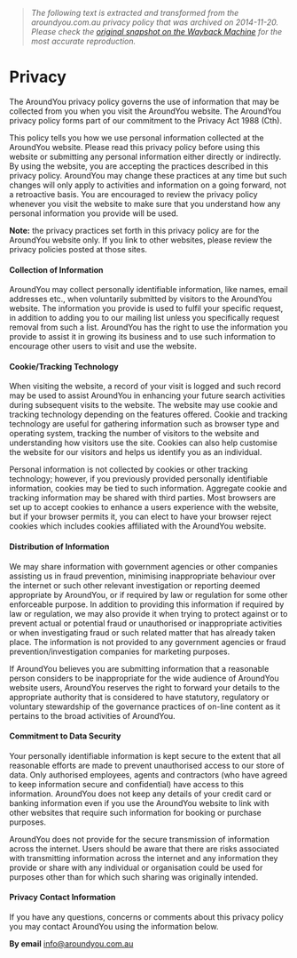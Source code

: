 > *The following text is extracted and transformed from the aroundyou.com.au privacy policy that was archived on 2014-11-20. Please check the [original snapshot on the Wayback Machine](https://web.archive.org/web/20141120094924id_/http%3A//www.aroundyou.com.au/privacy) for the most accurate reproduction.*

# Privacy

The AroundYou privacy policy governs the use of information that may be collected from you when you visit the AroundYou website. The AroundYou privacy policy forms part of our commitment to the Privacy Act 1988 (Cth).

This policy tells you how we use personal information collected at the AroundYou website. Please read this privacy policy before using this website or submitting any personal information either directly or indirectly. By using the website, you are accepting the practices described in this privacy policy. AroundYou may change these practices at any time but such changes will only apply to activities and information on a going forward, not a retroactive basis. You are encouraged to review the privacy policy whenever you visit the website to make sure that you understand how any personal information you provide will be used.

**Note:** the privacy practices set forth in this privacy policy are for the AroundYou website only. If you link to other websites, please review the privacy policies posted at those sites.

#### Collection of Information

AroundYou may collect personally identifiable information, like names, email addresses etc., when voluntarily submitted by visitors to the AroundYou website. The information you provide is used to fulfil your specific request, in addition to adding you to our mailing list unless you specifically request removal from such a list. AroundYou has the right to use the information you provide to assist it in growing its business and to use such information to encourage other users to visit and use the website.

#### Cookie/Tracking Technology

When visiting the website, a record of your visit is logged and such record may be used to assist AroundYou in enhancing your future search activities during subsequent visits to the website. The website may use cookie and tracking technology depending on the features offered. Cookie and tracking technology are useful for gathering information such as browser type and operating system, tracking the number of visitors to the website and understanding how visitors use the site. Cookies can also help customise the website for our visitors and helps us identify you as an individual.

Personal information is not collected by cookies or other tracking technology; however, if you previously provided personally identifiable information, cookies may be tied to such information. Aggregate cookie and tracking information may be shared with third parties. Most browsers are set up to accept cookies to enhance a users experience with the website, but if your browser permits it, you can elect to have your browser reject cookies which includes cookies affiliated with the AroundYou website.

#### Distribution of Information

We may share information with government agencies or other companies assisting us in fraud prevention, minimising inappropriate behaviour over the internet or such other relevant investigation or reporting deemed appropriate by AroundYou, or if required by law or regulation for some other enforceable purpose. In addition to providing this information if required by law or regulation, we may also provide it when trying to protect against or to prevent actual or potential fraud or unauthorised or inappropriate activities or when investigating fraud or such related matter that has already taken place. The information is not provided to any government agencies or fraud prevention/investigation companies for marketing purposes.

If AroundYou believes you are submitting information that a reasonable person considers to be inappropriate for the wide audience of AroundYou website users, AroundYou reserves the right to forward your details to the appropriate authority that is considered to have statutory, regulatory or voluntary stewardship of the governance practices of on-line content as it pertains to the broad activities of AroundYou.

#### Commitment to Data Security

Your personally identifiable information is kept secure to the extent that all reasonable efforts are made to prevent unauthorised access to our store of data. Only authorised employees, agents and contractors (who have agreed to keep information secure and confidential) have access to this information. AroundYou does not keep any details of your credit card or banking information even if you use the AroundYou website to link with other websites that require such information for booking or purchase purposes.

AroundYou does not provide for the secure transmission of information across the internet. Users should be aware that there are risks associated with transmitting information across the internet and any information they provide or share with any individual or organisation could be used for purposes other than for which such sharing was originally intended.

#### Privacy Contact Information

If you have any questions, concerns or comments about this privacy policy you may contact AroundYou using the information below.

**By email** [info@aroundyou.com.au](mailto:info@aroundyou.com.au)
